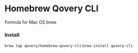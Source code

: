 # Homebrew Qovery CLI

Formula for Mac OS brew.

### Install

`brew tap qovery/homebrew-qovery-cli`
`brew install qovery-cli`
